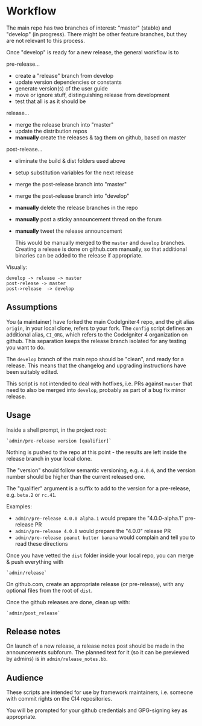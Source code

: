 # Workflow

The main repo has two branches of interest: "master" (stable) and "develop" (in progress).
There might be other feature branches, but they are not relevant to this process.

Once "develop" is ready for a new release, the general workflow is to

pre-release...
- create a "release" branch from develop
- update version dependencies or constants
- generate version(s) of the user guide
- move or ignore stuff, distinguishing release from development
- test that all is as it should be

release...
- merge the release branch into "master"
- update the distribution repos
- **manually** create the releases & tag them on github, based on master

post-release...
- eliminate the build & dist folders used above
- setup substitution variables for the next release
- merge the post-release branch into "master"
- merge the post-release branch into "develop"
- **manually** delete the release branches in the repo
- **manually** post a sticky announcement thread on the forum
- **manually** tweet the release announcement


    This would be manually merged to the `master` and `develop` branches.  
    Creating a release is done on github.com manually, so that additional
    binaries can be added to the release if appropriate.

Visually:

    develop -> release -> master
    post-release -> master
    post->release  -> develop

## Assumptions

You (a maintainer) have forked the main CodeIgniter4 repo,
and the git alias `origin`, in your local clone, refers to your fork. 
The `config` script defines an additional alias, `CI_ORG`, which refers to the 
CodeIgniter 4 organization on github. 
This separation keeps the release branch isolated for any testing you want to do.

The `develop` branch of the main repo should be "clean", and ready for
a release. This means that the changelog and upgrading instructions
have been suitably edited.

This script is not intended to deal with hotfixes, i.e. PRs against
`master` that need to also be merged into `develop`, probably
as part of a bug fix minor release.

## Usage

Inside a shell prompt, in the project root:

    `admin/pre-release version [qualifier]`

Nothing is pushed to the repo at this point -
the results are left inside
the release branch in your local clone.

The "version" should follow semantic versioning, e.g. `4.0.6`, and the
version number should be higher than the current released one.

The "qualifier" argument is a suffix to add to the version
for a pre-release, e.g. `beta.2` or `rc.41`.

Examples:
- `admin/pre-release 4.0.0 alpha.1` would prepare the "4.0.0-alpha.1" pre-release PR
- `admin/pre-release 4.0.0` would prepare the "4.0.0" release PR
- `admin/pre-release peanut butter banana` would complain and tell you to read these directions

Once you have vetted the `dist` folder inside your local repo, you
can merge & push everything with

    `admin/release`

On github.com, create an appropriate release (or pre-release),
with any optional files from the root of `dist`.

Once the github releases are done, clean up with:

    `admin/post_release`

## Release notes

On launch of a new release, a release notes post should be made in the
announcements subforum. The planned text for it (so it can be previewed
by admins) is in `admin/release_notes.bb`.

## Audience

These scripts are intended for use by framework maintainers,
i.e. someone with commit rights on the CI4 repositories.

You will be prompted for your github credentials and
GPG-signing key as appropriate.

